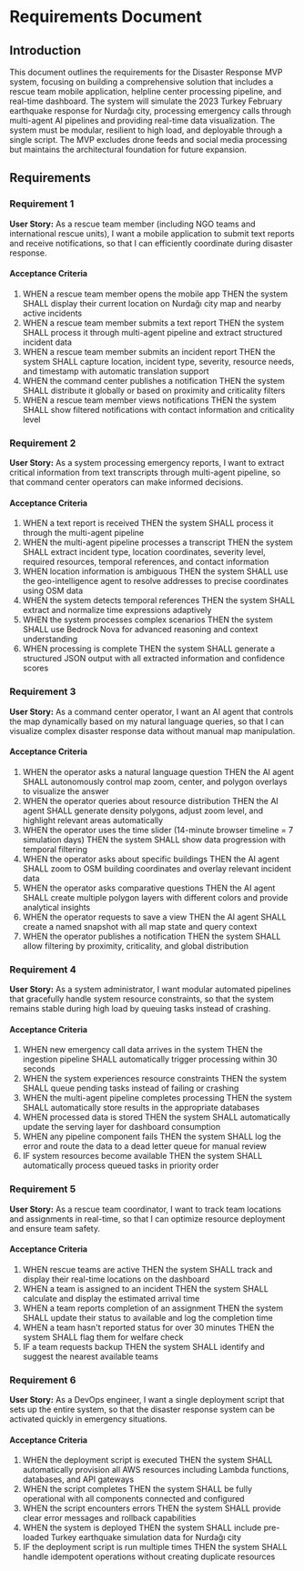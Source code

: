 # Requirements Document

## Introduction

This document outlines the requirements for the Disaster Response MVP system, focusing on building a comprehensive solution that includes a rescue team mobile application, helpline center processing pipeline, and real-time dashboard. The system will simulate the 2023 Turkey February earthquake response for Nurdağı city, processing emergency calls through multi-agent AI pipelines and providing real-time data visualization. The system must be modular, resilient to high load, and deployable through a single script. The MVP excludes drone feeds and social media processing but maintains the architectural foundation for future expansion.

## Requirements

### Requirement 1

**User Story:** As a rescue team member (including NGO teams and international rescue units), I want a mobile application to submit text reports and receive notifications, so that I can efficiently coordinate during disaster response.

#### Acceptance Criteria

1. WHEN a rescue team member opens the mobile app THEN the system SHALL display their current location on Nurdağı city map and nearby active incidents
2. WHEN a rescue team member submits a text report THEN the system SHALL process it through multi-agent pipeline and extract structured incident data
3. WHEN a rescue team member submits an incident report THEN the system SHALL capture location, incident type, severity, resource needs, and timestamp with automatic translation support
4. WHEN the command center publishes a notification THEN the system SHALL distribute it globally or based on proximity and criticality filters
5. WHEN a rescue team member views notifications THEN the system SHALL show filtered notifications with contact information and criticality level

### Requirement 2

**User Story:** As a system processing emergency reports, I want to extract critical information from text transcripts through multi-agent pipeline, so that command center operators can make informed decisions.

#### Acceptance Criteria

1. WHEN a text report is received THEN the system SHALL process it through the multi-agent pipeline
2. WHEN the multi-agent pipeline processes a transcript THEN the system SHALL extract incident type, location coordinates, severity level, required resources, temporal references, and contact information
3. WHEN location information is ambiguous THEN the system SHALL use the geo-intelligence agent to resolve addresses to precise coordinates using OSM data
4. WHEN the system detects temporal references THEN the system SHALL extract and normalize time expressions adaptively
5. WHEN the system processes complex scenarios THEN the system SHALL use Bedrock Nova for advanced reasoning and context understanding
6. WHEN processing is complete THEN the system SHALL generate a structured JSON output with all extracted information and confidence scores

### Requirement 3

**User Story:** As a command center operator, I want an AI agent that controls the map dynamically based on my natural language queries, so that I can visualize complex disaster response data without manual map manipulation.

#### Acceptance Criteria

1. WHEN the operator asks a natural language question THEN the AI agent SHALL autonomously control map zoom, center, and polygon overlays to visualize the answer
2. WHEN the operator queries about resource distribution THEN the AI agent SHALL generate density polygons, adjust zoom level, and highlight relevant areas automatically
3. WHEN the operator uses the time slider (14-minute browser timeline = 7 simulation days) THEN the system SHALL show data progression with temporal filtering
4. WHEN the operator asks about specific buildings THEN the AI agent SHALL zoom to OSM building coordinates and overlay relevant incident data
5. WHEN the operator asks comparative questions THEN the AI agent SHALL create multiple polygon layers with different colors and provide analytical insights
6. WHEN the operator requests to save a view THEN the AI agent SHALL create a named snapshot with all map state and query context
7. WHEN the operator publishes a notification THEN the system SHALL allow filtering by proximity, criticality, and global distribution

### Requirement 4

**User Story:** As a system administrator, I want modular automated pipelines that gracefully handle system resource constraints, so that the system remains stable during high load by queuing tasks instead of crashing.

#### Acceptance Criteria

1. WHEN new emergency call data arrives in the system THEN the ingestion pipeline SHALL automatically trigger processing within 30 seconds
2. WHEN the system experiences resource constraints THEN the system SHALL queue pending tasks instead of failing or crashing
3. WHEN the multi-agent pipeline completes processing THEN the system SHALL automatically store results in the appropriate databases
4. WHEN processed data is stored THEN the system SHALL automatically update the serving layer for dashboard consumption
5. WHEN any pipeline component fails THEN the system SHALL log the error and route the data to a dead letter queue for manual review
6. IF system resources become available THEN the system SHALL automatically process queued tasks in priority order

### Requirement 5

**User Story:** As a rescue team coordinator, I want to track team locations and assignments in real-time, so that I can optimize resource deployment and ensure team safety.

#### Acceptance Criteria

1. WHEN rescue teams are active THEN the system SHALL track and display their real-time locations on the dashboard
2. WHEN a team is assigned to an incident THEN the system SHALL calculate and display the estimated arrival time
3. WHEN a team reports completion of an assignment THEN the system SHALL update their status to available and log the completion time
4. WHEN a team hasn't reported status for over 30 minutes THEN the system SHALL flag them for welfare check
5. IF a team requests backup THEN the system SHALL identify and suggest the nearest available teams

### Requirement 6

**User Story:** As a DevOps engineer, I want a single deployment script that sets up the entire system, so that the disaster response system can be activated quickly in emergency situations.

#### Acceptance Criteria

1. WHEN the deployment script is executed THEN the system SHALL automatically provision all AWS resources including Lambda functions, databases, and API gateways
2. WHEN the script completes THEN the system SHALL be fully operational with all components connected and configured
3. WHEN the script encounters errors THEN the system SHALL provide clear error messages and rollback capabilities
4. WHEN the system is deployed THEN the system SHALL include pre-loaded Turkey earthquake simulation data for Nurdağı city
5. IF the deployment script is run multiple times THEN the system SHALL handle idempotent operations without creating duplicate resources